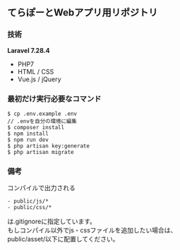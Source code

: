 ## てらぽーとWebアプリ用リポジトリ

### 技術
**Laravel 7.28.4**
  - PHP7
  - HTML / CSS
  - Vue.js / jQuery

### 最初だけ実行必要なコマンド
```
$ cp .env.example .env
// .envを自分の環境に編集
$ composer install
$ npm install
$ npm run dev
$ php artisan key:generate
$ php artisan migrate
```

### 備考
コンパイルで出力される
```
- public/js/*
- public/css/*
```
は.gitignoreに指定しています。<br>
もしコンパイル以外でjs・cssファイルを追加したい場合は、<br>
public/asset/以下に配置してください。

